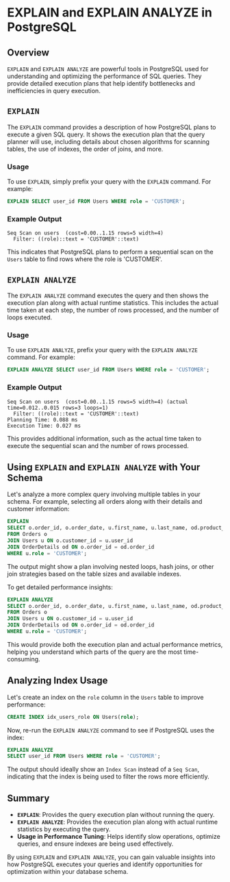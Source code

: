 
# EXPLAIN and EXPLAIN ANALYZE in PostgreSQL

## Overview
`EXPLAIN` and `EXPLAIN ANALYZE` are powerful tools in PostgreSQL used for understanding and optimizing the performance of SQL queries. They provide detailed execution plans that help identify bottlenecks and inefficiencies in query execution.

## `EXPLAIN`
The `EXPLAIN` command provides a description of how PostgreSQL plans to execute a given SQL query. It shows the execution plan that the query planner will use, including details about chosen algorithms for scanning tables, the use of indexes, the order of joins, and more.

### Usage
To use `EXPLAIN`, simply prefix your query with the `EXPLAIN` command. For example:

```sql
EXPLAIN SELECT user_id FROM Users WHERE role = 'CUSTOMER';
```

### Example Output
```plaintext
Seq Scan on users  (cost=0.00..1.15 rows=5 width=4)
  Filter: ((role)::text = 'CUSTOMER'::text)
```

This indicates that PostgreSQL plans to perform a sequential scan on the `Users` table to find rows where the role is 'CUSTOMER'.

## `EXPLAIN ANALYZE`
The `EXPLAIN ANALYZE` command executes the query and then shows the execution plan along with actual runtime statistics. This includes the actual time taken at each step, the number of rows processed, and the number of loops executed.

### Usage
To use `EXPLAIN ANALYZE`, prefix your query with the `EXPLAIN ANALYZE` command. For example:

```sql
EXPLAIN ANALYZE SELECT user_id FROM Users WHERE role = 'CUSTOMER';
```

### Example Output
```plaintext
Seq Scan on users  (cost=0.00..1.15 rows=5 width=4) (actual time=0.012..0.015 rows=3 loops=1)
  Filter: ((role)::text = 'CUSTOMER'::text)
Planning Time: 0.088 ms
Execution Time: 0.027 ms
```

This provides additional information, such as the actual time taken to execute the sequential scan and the number of rows processed.

## Using `EXPLAIN` and `EXPLAIN ANALYZE` with Your Schema

Let's analyze a more complex query involving multiple tables in your schema. For example, selecting all orders along with their details and customer information:

```sql
EXPLAIN
SELECT o.order_id, o.order_date, u.first_name, u.last_name, od.product_id, od.quantity, od.unit_price
FROM Orders o
JOIN Users u ON o.customer_id = u.user_id
JOIN OrderDetails od ON o.order_id = od.order_id
WHERE u.role = 'CUSTOMER';
```

The output might show a plan involving nested loops, hash joins, or other join strategies based on the table sizes and available indexes.

To get detailed performance insights:

```sql
EXPLAIN ANALYZE
SELECT o.order_id, o.order_date, u.first_name, u.last_name, od.product_id, od.quantity, od.unit_price
FROM Orders o
JOIN Users u ON o.customer_id = u.user_id
JOIN OrderDetails od ON o.order_id = od.order_id
WHERE u.role = 'CUSTOMER';
```

This would provide both the execution plan and actual performance metrics, helping you understand which parts of the query are the most time-consuming.

## Analyzing Index Usage

Let's create an index on the `role` column in the `Users` table to improve performance:

```sql
CREATE INDEX idx_users_role ON Users(role);
```

Now, re-run the `EXPLAIN ANALYZE` command to see if PostgreSQL uses the index:

```sql
EXPLAIN ANALYZE
SELECT user_id FROM Users WHERE role = 'CUSTOMER';
```

The output should ideally show an `Index Scan` instead of a `Seq Scan`, indicating that the index is being used to filter the rows more efficiently.

## Summary

- **`EXPLAIN`**: Provides the query execution plan without running the query.
- **`EXPLAIN ANALYZE`**: Provides the execution plan along with actual runtime statistics by executing the query.
- **Usage in Performance Tuning**: Helps identify slow operations, optimize queries, and ensure indexes are being used effectively.

By using `EXPLAIN` and `EXPLAIN ANALYZE`, you can gain valuable insights into how PostgreSQL executes your queries and identify opportunities for optimization within your database schema.
